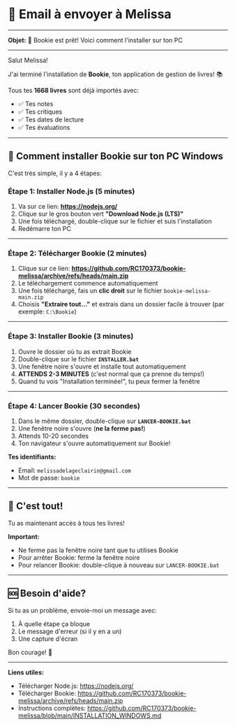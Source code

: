 # 📧 Email à envoyer à Melissa

---

**Objet:** 🎉 Bookie est prêt! Voici comment l'installer sur ton PC

---

Salut Melissa!

J'ai terminé l'installation de **Bookie**, ton application de gestion de livres! 📚

Tous tes **1668 livres** sont déjà importés avec:
- ✅ Tes notes
- ✅ Tes critiques
- ✅ Tes dates de lecture
- ✅ Tes évaluations

---

## 🚀 Comment installer Bookie sur ton PC Windows

C'est très simple, il y a 4 étapes:

### **Étape 1: Installer Node.js** (5 minutes)

1. Va sur ce lien: **https://nodejs.org/**
2. Clique sur le gros bouton vert **"Download Node.js (LTS)"**
3. Une fois téléchargé, double-clique sur le fichier et suis l'installation
4. Redémarre ton PC

---

### **Étape 2: Télécharger Bookie** (2 minutes)

1. Clique sur ce lien: **https://github.com/RC170373/bookie-melissa/archive/refs/heads/main.zip**
2. Le téléchargement commence automatiquement
3. Une fois téléchargé, fais un **clic droit** sur le fichier `bookie-melissa-main.zip`
4. Choisis **"Extraire tout..."** et extrais dans un dossier facile à trouver (par exemple: `C:\Bookie`)

---

### **Étape 3: Installer Bookie** (3 minutes)

1. Ouvre le dossier où tu as extrait Bookie
2. Double-clique sur le fichier **`INSTALLER.bat`**
3. Une fenêtre noire s'ouvre et installe tout automatiquement
4. **ATTENDS 2-3 MINUTES** (c'est normal que ça prenne du temps!)
5. Quand tu vois "Installation terminée!", tu peux fermer la fenêtre

---

### **Étape 4: Lancer Bookie** (30 secondes)

1. Dans le même dossier, double-clique sur **`LANCER-BOOKIE.bat`**
2. Une fenêtre noire s'ouvre (**ne la ferme pas!**)
3. Attends 10-20 secondes
4. Ton navigateur s'ouvre automatiquement sur Bookie!

**Tes identifiants:**
- Email: `melissadelageclairin@gmail.com`
- Mot de passe: `bookie`

---

## 🎉 C'est tout!

Tu as maintenant accès à tous tes livres!

**Important:**
- Ne ferme pas la fenêtre noire tant que tu utilises Bookie
- Pour arrêter Bookie: ferme la fenêtre noire
- Pour relancer Bookie: double-clique à nouveau sur `LANCER-BOOKIE.bat`

---

## 🆘 Besoin d'aide?

Si tu as un problème, envoie-moi un message avec:
1. À quelle étape ça bloque
2. Le message d'erreur (si il y en a un)
3. Une capture d'écran

Bon courage! 💪

---

**Liens utiles:**
- Télécharger Node.js: https://nodejs.org/
- Télécharger Bookie: https://github.com/RC170373/bookie-melissa/archive/refs/heads/main.zip
- Instructions complètes: https://github.com/RC170373/bookie-melissa/blob/main/INSTALLATION_WINDOWS.md

